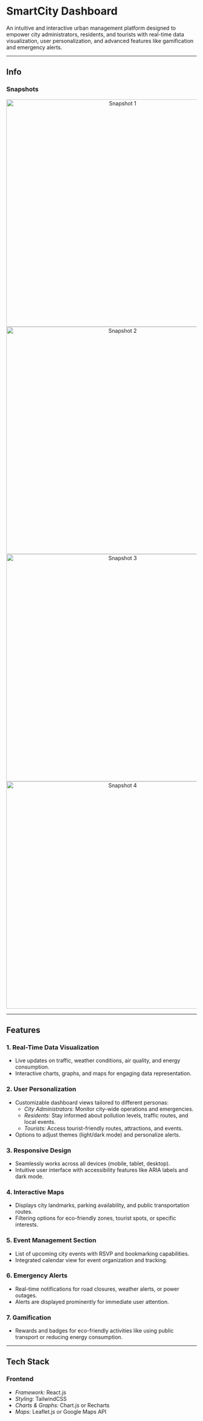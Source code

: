 # SmartCity Dashboard  

An intuitive and interactive urban management platform designed to empower city administrators, residents, and tourists with real-time data visualization, user personalization, and advanced features like gamification and emergency alerts.  

---

## Info  

### Snapshots  

<div align="center">
  <img src="https://github.com/user-attachments/assets/f68d81fa-c08d-478d-acf8-400fc86290b1" alt="Snapshot 1" width="600"/>
  <br>
  <img src="https://github.com/user-attachments/assets/e5d8306a-b409-417a-990d-b465139c0bb8" alt="Snapshot 2" width="600"/>
  <br>
  <img src="https://github.com/user-attachments/assets/4ef0dedd-9cff-4949-a869-5bb96eee64c5" alt="Snapshot 3" width="600"/>
  <br>
  <img src="https://github.com/user-attachments/assets/db6c9f40-6ea1-4a2d-bd6a-ff28d4b7881a" alt="Snapshot 4" width="600"/>
</div>


---

## Features  

### 1. Real-Time Data Visualization  
- Live updates on traffic, weather conditions, air quality, and energy consumption.  
- Interactive charts, graphs, and maps for engaging data representation.  

### 2. User Personalization  
- Customizable dashboard views tailored to different personas:  
  - *City Administrators:* Monitor city-wide operations and emergencies.  
  - *Residents:* Stay informed about pollution levels, traffic routes, and local events.  
  - *Tourists:* Access tourist-friendly routes, attractions, and events.  
- Options to adjust themes (light/dark mode) and personalize alerts.  

### 3. Responsive Design  
- Seamlessly works across all devices (mobile, tablet, desktop).  
- Intuitive user interface with accessibility features like ARIA labels and dark mode.  

### 4. Interactive Maps  
- Displays city landmarks, parking availability, and public transportation routes.  
- Filtering options for eco-friendly zones, tourist spots, or specific interests.  

### 5. Event Management Section  
- List of upcoming city events with RSVP and bookmarking capabilities.  
- Integrated calendar view for event organization and tracking.  

### 6. Emergency Alerts  
- Real-time notifications for road closures, weather alerts, or power outages.  
- Alerts are displayed prominently for immediate user attention.  

### 7. Gamification  
- Rewards and badges for eco-friendly activities like using public transport or reducing energy consumption.  

---

## Tech Stack  

### Frontend  
- *Framework:* React.js  
- *Styling:* TailwindCSS  
- *Charts & Graphs:* Chart.js or Recharts  
- *Maps:* Leaflet.js or Google Maps API  
